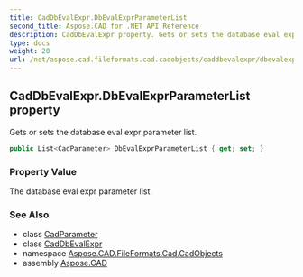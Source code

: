 ```yaml
---
title: CadDbEvalExpr.DbEvalExprParameterList
second_title: Aspose.CAD for .NET API Reference
description: CadDbEvalExpr property. Gets or sets the database eval expr parameter list
type: docs
weight: 20
url: /net/aspose.cad.fileformats.cad.cadobjects/caddbevalexpr/dbevalexprparameterlist/
---
```

## CadDbEvalExpr.DbEvalExprParameterList property

Gets or sets the database eval expr parameter list.

```csharp
public List<CadParameter> DbEvalExprParameterList { get; set; }
```

### Property Value

The database eval expr parameter list.

### See Also

* class [CadParameter](../../../aspose.cad.fileformats.cad.cadparameters/cadparameter/)
* class [CadDbEvalExpr](../)
* namespace [Aspose.CAD.FileFormats.Cad.CadObjects](../../caddbevalexpr/)
* assembly [Aspose.CAD](../../../)


